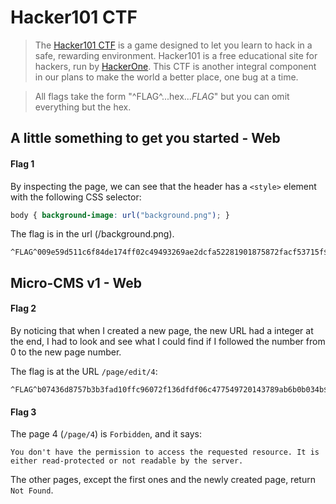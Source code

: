 # Hacker101 CTF

> The [Hacker101 CTF](https://ctf.hacker101.com/) is a game designed to let you learn to hack in a safe, rewarding environment. Hacker101 is a free educational site for hackers, run by [HackerOne](https://hackerone.com/). This CTF is another integral component in our plans to make the world a better place, one bug at a time.

> All flags take the form "^FLAG^...hex...$FLAG$" but you can omit everything but the hex.

## A little something to get you started - Web

#### Flag 1

By inspecting the page, we can see that the header has a `<style>` element with the following CSS selector:

```css
body { background-image: url("background.png"); }
```

The flag is in the url (/background.png).

```
^FLAG^009e59d511c6f84de174ff02c49493269ae2dcfa52281901875872facf53715f$FLAG$
```

## Micro-CMS v1 - Web

#### Flag 2

By noticing that when I created a new page, the new URL had a integer at the end, I had to look and see what I could find if I followed the number from 0 to the new page number.

The flag is at the URL `/page/edit/4`:

```
^FLAG^b07436d8757b3b3fad10ffc96072f136dfdf06c477549720143789ab6b0b034b$FLAG$
```

#### Flag 3

The page 4 (`/page/4`) is `Forbidden`, and it says:

```
You don't have the permission to access the requested resource. It is either read-protected or not readable by the server.
```

The other pages, except the first ones and the newly created page, return `Not Found`.
